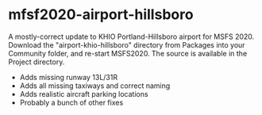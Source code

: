 # mfsf2020-airport-hillsboro

A mostly-correct update to KHIO Portland-Hillsboro airport for MSFS 2020. Download the "airport-khio-hillsboro" directory from Packages into your Community folder, and re-start MSFS2020. The source is available in the Project directory.

- Adds missing runway 13L/31R
- Adds all missing taxiways and correct naming
- Adds realistic aircraft parking locations
- Probably a bunch of other fixes

